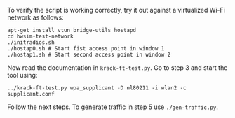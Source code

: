 To verify the script is working correctly, try it out against a virtualized Wi-Fi network as follows:

	apt-get install vtun bridge-utils hostapd
	cd hwsim-test-network
	./initradios.sh
	./hostap0.sh # Start fist access point in window 1
	./hostap1.sh # Start second access point in window 2

Now read the documentation in `krack-ft-test.py`. Go to step 3 and start the tool using:

	../krack-ft-test.py wpa_supplicant -D nl80211 -i wlan2 -c supplicant.conf

Follow the next steps. To generate traffic in step 5 use `./gen-traffic.py`.
